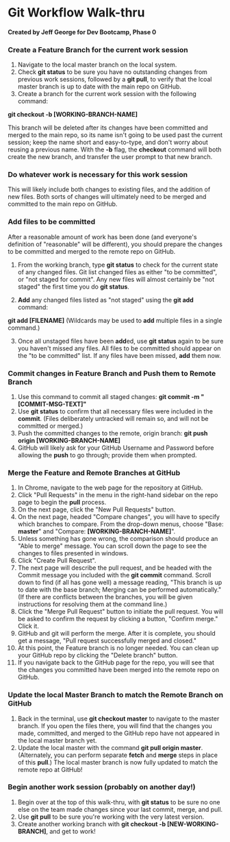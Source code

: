 # Git Workflow Walk-thru
#### Created by Jeff George for Dev Bootcamp, Phase 0

### Create a Feature Branch for the current work session

1. Navigate to the local master branch on the local system.
2. Check **git status** to be sure you have no outstanding changes from previous work sessions, followed by a **git pull**, to verify that the lcoal master branch is up to date with the main repo on GitHub.
3. Create a branch for the current work session with the following command:

**git checkout -b [WORKING-BRANCH-NAME]**

This branch will be deleted after its changes have been committed and merged to the main repo, so its name isn't going to be used past the current session; keep the name short and easy-to-type, and don't worry about reusing a previous name. With the **-b** flag, the **checkout** command will both create the new branch, and transfer the user prompt to that new branch.

### Do whatever work is necessary for this work session

This will likely include both changes to existing files, and the addition of new files. Both sorts of changes will ultimately need to be merged and committed to the main repo on GitHub.

### Add files to be committed

After a reasonable amount of work has been done (and everyone's definition of "reasonable" will be different), you should prepare the changes to be committed and merged to the remote repo on GitHub.

1. From the working branch, type **git status** to check for the current state of any changed files. Git list changed files as either "to be committed", or "not staged for commit". Any new files will almost certainly be "not staged" the first time you do **git status**.

2. **Add** any changed files listed as "not staged" using the **git add** command:

**git add [FILENAME]** (Wildcards may be used to **add** multiple files in a single command.)

3. Once all unstaged files have been **add**ed, use **git status** again to be sure you haven't missed any files. All files to be committed should appear on the "to be committed" list. If any files have been missed, **add** them now.

### Commit changes in Feature Branch and Push them to Remote Branch

1. Use this command to commit all staged changes:
**git commit -m "[COMMIT-MSG-TEXT]"**
2. Use **git status** to confirm that all necessary files were included in the **commit**. (Files deliberately untracked will remain so, and will not be committed or merged.)
3. Push the committed changes to the remote, origin branch:
**git push origin [WORKING-BRANCH-NAME]**
4. GitHub will likely ask for your GitHub Username and Password before allowing the **push** to go through; provide them when prompted.

### Merge the Feature and Remote Branches at GitHub

1. In Chrome, navigate to the web page for the repository at GitHub.
2. Click "Pull Requests" in the menu in the right-hand sidebar on the repo page to begin the **pull** process.
3. On the next page, click the "New Pull Requests" button.
4. On the next page, headed "Compare changes", you will have to specify which branches to compare. From the drop-down menus, choose "Base: **master**" and "Compare: **[WORKING-BRANCH-NAME]**".
5. Unless something has gone wrong, the comparison should produce an "Able to merge" message. You can scroll down the page to see the changes to files presented in windows.
6. Click "Create Pull Request".
7. The next page will describe the pull request, and be headed with the Commit message you included with the **git commit** command. Scroll down to find (if all has gone well) a message reading, "This branch is up to date with the base branch; Merging can be performed automatically." (If there are conflicts between the branches, you will be given instructions for resolving them at the command line.)
8. Click the "Merge Pull Request" button to initiate the pull request. You will be asked to confirm the request by clicking a button, "Confirm merge." Click it.
9. GitHub and git will perform the merge. After it is complete, you should get a message, "Pull request successfully merged and closed."
10. At this point, the Feature branch is no longer needed. You can clean up your GitHub repo by clicking the "Delete branch" button.
11. If you navigate back to the GitHub page for the repo, you will see that the changes you committed have been merged into the remote repo on GitHub.

### Update the local Master Branch to match the Remote Branch on GitHub

1. Back in the terminal, use **git checkout master** to navigate to the master branch. If you open the files there, you will find that the changes you made, committed, and merged to the GitHub repo have not appeared in the local master branch yet.
2. Update the local master with the command **git pull origin master**. (Alternately, you can perform separate **fetch** and **merge** steps in place of this **pull**.) The local master branch is now fully updated to match the remote repo at GitHub!

### Begin another work session (probably on another day!)
1. Begin over at the top of this walk-thru, with **git status** to be sure no one else on the team made changes since your last commit, merge, and pull.
2. Use **git pull** to be sure you're working with the very latest version.
3. Create another working branch with **git checkout -b [NEW-WORKING-BRANCH]**, and get to work!